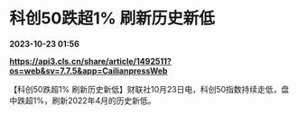# 科创50跌超1% 刷新历史新低

**2023-10-23 01:56**

**https://api3.cls.cn/share/article/1492511?os=web&sv=7.7.5&app=CailianpressWeb**

【科创50跌超1% 刷新历史新低】财联社10月23日电，科创50指数持续走低，盘中跌超1%，刷新2022年4月的历史新低。
